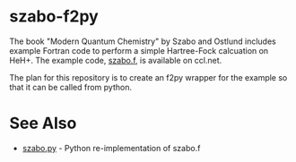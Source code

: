 # szabo-f2py
The book "Modern Quantum Chemistry" by Szabo and Ostlund includes example Fortran code to perform a simple Hartree-Fock calcuation on HeH+.
The example code, [szabo.f](http://www.ccl.net/cca/software/SOURCES/FORTRAN/szabo/index.html), is available on ccl.net.  

The plan for this repository is to create an f2py wrapper for the example so that it can be called from python.

# See Also
* [szabo.py](https://github.com/lcb/szabo.py) - Python re-implementation of szabo.f
